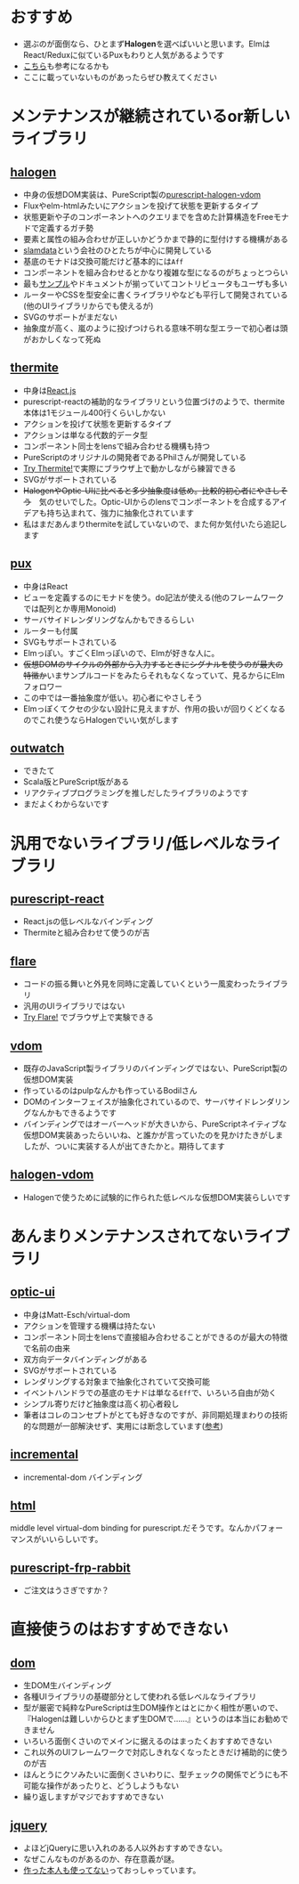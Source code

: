 <!-- {
  "id": "ec3f58c7742e79e3885a",
  "created_at": "2016-02-19T01:04:03+09:00",
  "tags": [
    {
      "name": "purescript",
      "versions": []
    }
  ],
  "title": "PureScriptのUIライブラリまとめ"
} -->
# おすすめ

* 選ぶのが面倒なら、ひとまず**Halogen**を選べばいいと思います。ElmはReact/Reduxに似ているPuxもわりと人気があるようです
* [こちら](https://github.com/alexmingoia/purescript-pux/issues/67)も参考になるかも
* ここに載っていないものがあったらぜひ教えてください


# メンテナンスが継続されているor新しいライブラリ

## [halogen](https://github.com/slamdata/purescript-halogen)

* 中身の仮想DOM実装は、PureScript製の[purescript-halogen-vdom](https://github.com/slamdata/purescript-halogen-vdom)
* Fluxやelm-htmlみたいにアクションを投げて状態を更新するタイプ
* 状態更新や子のコンポーネントへのクエリまでを含めた計算構造をFreeモナドで定義するガチ勢
* 要素と属性の組み合わせが正しいかどうかまで静的に型付けする機構がある
* [slamdata](https://github.com/slamdata)という会社のひとたちが中心に開発している
* 基底のモナドは交換可能だけど基本的には`Aff`
* コンポーネントを組み合わせるとかなり複雑な型になるのがちょっとつらい
* 最も[サンプル](https://github.com/slamdata/purescript-halogen/tree/master/examples)やドキュメントが揃っていてコントリビュータもユーザも多い
* ルーターやCSSを型安全に書くライブラリやなども平行して開発されている(他のUIライブラリからでも使えるが)
* SVGのサポートがまだない
* 抽象度が高く、嵐のように投げつけられる意味不明な型エラーで初心者は頭がおかしくなって死ぬ

## [thermite](https://github.com/paf31/purescript-thermite/)

* 中身は[React.js](https://facebook.github.io/react/)
* purescript-reactの補助的なライブラリという位置づけのようで、thermite本体は1モジュール400行くらいしかない
* アクションを投げて状態を更新するタイプ
* アクションは単なる代数的データ型
* コンポーネント同士をlensで組み合わせる機構も持つ
* PureScriptのオリジナルの開発者であるPhilさんが開発している
* [Try Thermite!](http://paf31.github.io/try-thermite/)で実際にブラウザ上で動かしながら練習できる
* SVGがサポートされている
* ~~HalogenやOptic-UIに比べると多少抽象度は低め。比較的初心者にやさしそう~~　気のせいでした。Optic-UIからのlensでコンポーネントを合成するアイデアも持ち込まれて、強力に抽象化されています
* 私はまだあんまりthermiteを試していないので、また何か気付いたら追記します



## [pux](https://github.com/alexmingoia/purescript-pux)

* 中身はReact
* ビューを定義するのにモナドを使う。do記法が使える(他のフレームワークでは配列とか専用Monoid)
* サーバサイドレンダリングなんかもできるらしい
* ルーターも付属
* SVGもサポートされている
* Elmっぽい。すごくElmっぽいので、Elmが好きな人に。
* ~~仮想DOMのサイクルの外部から入力するときにシグナルを使うのが最大の特徴か~~いまサンプルコードをみたらそれもなくなっていて、見るからにElmフォロワー
* この中では一番抽象度が低い。初心者にやさしそう
* Elmっぽくてクセの少ない設計に見えますが、作用の扱いが回りくどくなるのでこれ使うならHalogenでいい気がします


## [outwatch](https://github.com/OutWatch/purescript-outwatch)

* できたて
* Scala版とPureScript版がある
* リアクティブプログラミングを推しだしたライブラリのようです
* まだよくわからないです




# 汎用でないライブラリ/低レベルなライブラリ

## [purescript-react](https://github.com/purescript-contrib/purescript-react)

* React.jsの低レベルなバインディング
* Thermiteと組み合わせて使うのが吉

## [flare](https://github.com/sharkdp/purescript-flare)

* コードの振る舞いと外見を同時に定義していくという一風変わったライブラリ
* 汎用のUIライブラリではない
* [Try Flare!](http://sharkdp.github.io/try-flare/) でブラウザ上で実験できる


## [vdom](https://github.com/bodil/purescript-vdom)

* 既存のJavaScript製ライブラリのバインディングではない、PureScript製の仮想DOM実装
* 作っているのはpulpなんかも作っているBodilさん
* DOMのインターフェイスが抽象化されているので、サーバサイドレンダリングなんかもできるようです
* バインディングではオーバーヘッドが大きいから、PureScriptネイティブな仮想DOM実装あったらいいね、と誰かが言っていたのを見かけたきがしましたが、ついに実装する人が出てきたかと。期待してます

## [halogen-vdom](https://github.com/slamdata/purescript-halogen-vdom)

* Halogenで使うために試験的に作られた低レベルな仮想DOM実装らしいです



# あんまりメンテナンスされてないライブラリ

## [optic-ui](https://github.com/zrho/purescript-optic-ui/)

* 中身はMatt-Esch/virtual-dom
* アクションを管理する機構は持たない
* コンポーネント同士をlensで直接組み合わせることができるのが最大の特徴で名前の由来
* 双方向データバインディングがある
* SVGがサポートされている
* レンダリングする対象まで抽象化されていて交換可能
* イベントハンドラでの基底のモナドは単なる`Eff`で、いろいろ自由が効く
* シンプル寄りだけど抽象度は高く初心者殺し
* 筆者はコレのコンセプトがとても好きなのですが、非同期処理まわりの技術的な問題が一部解決せず、実用には断念しています([参考](https://github.com/zrho/purescript-optic-ui/issues/15))

## [incremental](https://github.com/sloosch/purescript-incremental)

* incremental-dom バインディング

## [html](https://github.com/philopon/purescript-html)

middle level virtual-dom binding for purescript.だそうです。なんかパフォーマンスがいいらしいです。

## [purescript-frp-rabbit](https://github.com/mechairoi/purescript-frp-rabbit)

* ご注文はうさぎですか？

# 直接使うのはおすすめできない

## [dom](https://github.com/purescript-contrib/purescript-dom)

* 生DOM生バインディング
* 各種UIライブラリの基礎部分として使われる低レベルなライブラリ
* 型が厳密で純粋なPureScriptは生DOM操作とはとにかく相性が悪いので、『Halogenは難しいからひとまず生DOMで……』というのは本当にお勧めできません
* いろいろ面倒くさいのでメインに据えるのはまったくおすすめできない
* これ以外のUIフレームワークで対応しきれなくなったときだけ補助的に使うのが吉
* ほんとうにクソみたいに面倒くさいわりに、型チェックの関係でどうにも不可能な操作があったりと、どうしようもない
* 繰り返しますがマジでおすすめできない

## [jquery](https://github.com/paf31/purescript-jquery)

* よほどjQueryに思い入れのある人以外おすすめできない。
* なぜこんなものがあるのか、存在意義が謎。
* [作った本人も使ってない](https://github.com/purescript-contrib/purescript-jquery/issues/32)っておっしゃっています。
